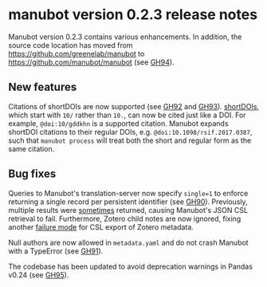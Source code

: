 manubot version 0.2.3 release notes
===================================

Manubot version 0.2.3 contains various enhancements.
In addition, the source code location has moved from <https://github.com/greenelab/manubot> to <https://github.com/manubot/manubot> (see [GH94](https://github.com/manubot/manubot/issues/94)).

New features
------------

Citations of shortDOIs are now supported (see [GH92](https://github.com/manubot/manubot/issues/92) and [GH93](https://github.com/manubot/manubot/pull/93)).
[shortDOIs](http://shortdoi.org/), which start with `10/` rather than `10.`, can now be cited just like a DOI. For example, `@doi:10/gddkhn` is a supported citation.
Manubot expands shortDOI citations to their regular DOIs, e.g. `@doi:10.1098/rsif.2017.0387`, such that `manubot process` will treat both the short and regular form as the same citation.

Bug fixes
---------

Queries to Manubot's translation-server now specify `single=1` to enforce returning a single record per persistent identifier (see [GH90](https://github.com/manubot/manubot/pull/90)).
Previously, multiple results were [sometimes](https://github.com/zotero/translation-server/issues/65) returned, causing Manubot's JSON CSL retrieval to fail.
Furthermore, Zotero child notes are now ignored, fixing another [failure mode](https://github.com/zotero/translation-server/issues/67) for CSL export of Zotero metadata.

Null authors are now allowed in `metadata.yaml` and do not crash Manubot with a TypeError (see [GH91](https://github.com/manubot/manubot/pull/91)).

The codebase has been updated to avoid deprecation warnings in Pandas v0.24 (see [GH95](https://github.com/manubot/manubot/pull/95)).
